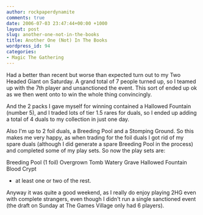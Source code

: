 ```yaml
---
author: rockpaperdynamite
comments: true
date: 2006-07-03 23:47:44+00:00 +1000
layout: post
slug: another-one-not-in-the-books
title: Another One (Not) In The Books
wordpress_id: 94
categories:
- Magic The Gathering
---
```


Had a better than recent but worse than expected turn out to my Two Headed Giant on Saturday. A grand total of 7 people turned up, so I teamed up with the 7th player and unsanctioned the event. This sort of ended up ok as we then went onto to win the whole thing convincingly.

And the 2 packs I gave myself for winning contained a Hallowed Fountain (number 5), and I traded lots of tier 1.5 rares for duals, so I ended up adding a total of 4 duals to my collection in just one day.

Also I'm up to 2 foil duals, a Breeding Pool and a Stomping Ground. So this makes me very happy, as when trading for the foil duals I got rid of my spare duals (although I did generate a spare Breeding Pool in the process) and completed some of my play sets. So now the play sets are:

Breeding Pool (1 foil)
Overgrown Tomb
Watery Grave
Hallowed Fountain
Blood Crypt
+ at least one or two of the rest.

Anyway it was quite a good weekend, as I really do enjoy playing 2HG even with complete strangers, even though I didn't run a single sanctioned event (the draft on Sunday at The Games Village only had 6 players).
